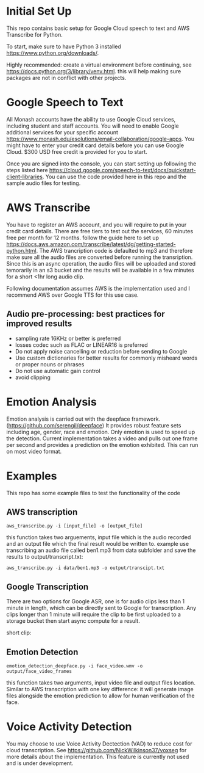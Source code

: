 # Initial Set Up

This repo contains basic setup for Google Cloud speech to text and AWS Transcribe for Python.

To start, make sure to have Python 3 installed https://www.python.org/downloads/.

Highly recommended: create a virtual environment before continuing, see https://docs.python.org/3/library/venv.html.
this will help making sure packages are not in conflict with other projects.

# Google Speech to Text 
All Monash accounts have the ability to use Google Cloud services, including student and staff accounts.
You will need to enable Google additional services for your specific account https://www.monash.edu/esolutions/email-collaboration/google-apps. 
You might have to enter your credit card details before you can use Google Cloud. 
$300 USD free credit is provided for you to start.


Once you are signed into the console, you can start setting up following the steps listed here https://cloud.google.com/speech-to-text/docs/quickstart-client-libraries.
You can use the code provided here in this repo and the sample audio files for testing.

# AWS Transcribe 
You have to register an AWS account, and you will require to put in your credit card details. 
There are free tiers to test out the services, 60 minutes free per month for 12 months. 
follow the guide here to set up https://docs.aws.amazon.com/transcribe/latest/dg/getting-started-python.html.
The AWS trancription code is defaulted to mp3 and therefore make sure all the audio files are converted before running the transription. 
Since this is an async operation, the audio files will be uploaded and stored temorarily in an s3 bucket and the results will be available in a few minutes for a short <1hr long audio clip. 

Following documentation assumes AWS is the implementation used and I recommend AWS over Google TTS for this use case. 

## Audio pre-processing: best practices for improved results
- sampling rate 16KHz or better is preferred 
- losses codec such as FLAC or LINEAR16 is preferred 
- Do not apply noise cancelling or reduction before sending to Google 
- Use custom dictionaries for better results for commonly misheard words or proper nouns or phrases
- Do not use automatic gain control 
- avoid clipping 


# Emotion Analysis 
Emotion analysis is carried out with the deepface framework. (https://github.com/serengil/deepface) It provides robust feature sets including age, gender, race and emotion. Only emotion is used to speed up the detection. Current implementation takes a video and pulls out one frame per second and provides a prediction on the emotion exhibited. This can run on most video format. 

# Examples
This repo has some example files to test the functionality of the code 
## AWS transcription
    aws_transcribe.py -i [input_file] -o [output_file]
this function takes two arguements, input file which is the audio recorded and an output file which the final result would be written to. 
example use transcribing an audio file called ben1.mp3 from data subfolder and save the results to output/transcript.txt: 

    aws_transcribe.py -i data/ben1.mp3 -o output/transcipt.txt


## Google Transcription
There are two options for Google ASR, one is for audio clips less than 1 minute in length, which can be directly sent to Google for transcription. Any clips longer than 1 minute will require the clip to be first uploaded to a storage bucket then start async compute for a result. 

short clip:
    


## Emotion Detection
    emotion_detection_deepface.py -i face_video.wmv -o output/face_video_frames 
this function takes two arguments, input video file and output files location. Similar to AWS transcription with one key difference: it will generate image files alongside the emotion prediction to allow for human verification of the face.

 # Voice Activity Detection
 You may choose to use Voice Activity Dectection (VAD) to reduce cost for cloud transcription. See https://github.com/NickWilkinson37/voxseg for more details about the implementation. This feature is currently not used and is under development. 

